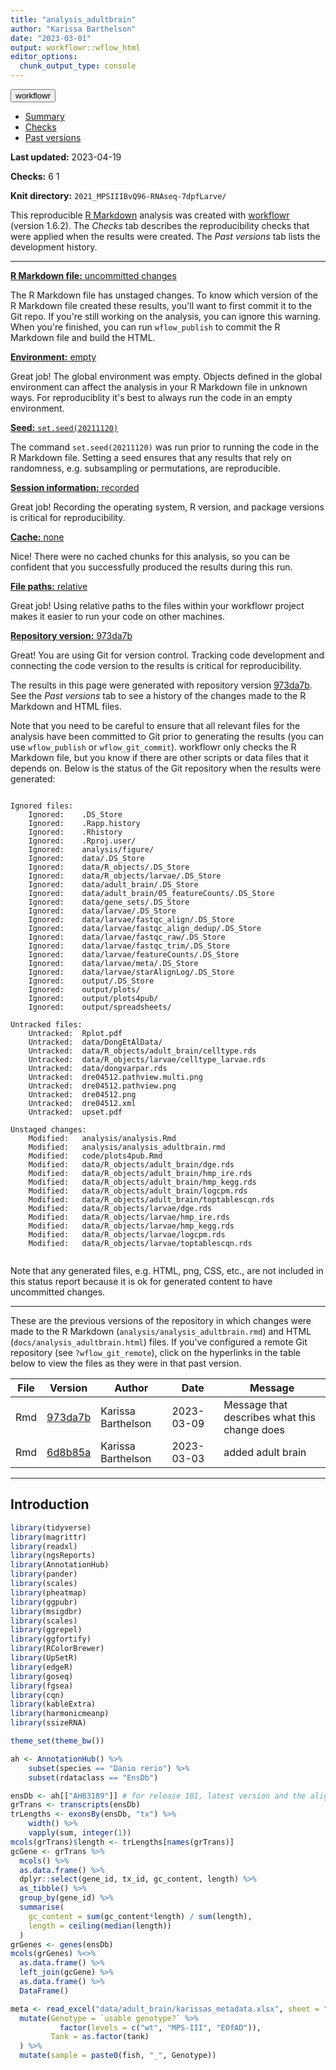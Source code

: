 ```yaml
---
title: "analysis_adultbrain"
author: "Karissa Barthelson"
date: "2023-03-01"
output: workflowr::wflow_html
editor_options:
  chunk_output_type: console
---
```


<p>
<button type="button" class="btn btn-default btn-workflowr btn-workflowr-report"
  data-toggle="collapse" data-target="#workflowr-report">
  <span class="glyphicon glyphicon-list" aria-hidden="true"></span>
  workflowr
  <span class="glyphicon glyphicon-exclamation-sign text-danger" aria-hidden="true"></span>
</button>
</p>

<div id="workflowr-report" class="collapse">
<ul class="nav nav-tabs">
  <li class="active"><a data-toggle="tab" href="#summary">Summary</a></li>
  <li><a data-toggle="tab" href="#checks">
  Checks <span class="glyphicon glyphicon-exclamation-sign text-danger" aria-hidden="true"></span>
  </a></li>
  <li><a data-toggle="tab" href="#versions">Past versions</a></li>
</ul>

<div class="tab-content">
<div id="summary" class="tab-pane fade in active">
  <p><strong>Last updated:</strong> 2023-04-19</p>
  <p><strong>Checks:</strong>
  <span class="glyphicon glyphicon-ok text-success" aria-hidden="true"></span>
  6
  <span class="glyphicon glyphicon-exclamation-sign text-danger" aria-hidden="true"></span>
  1
  </p>
  <p><strong>Knit directory:</strong>
  <code>2021_MPSIIIBvQ96-RNAseq-7dpfLarve/</code>
  <span class="glyphicon glyphicon-question-sign" aria-hidden="true"
  title="This is the local directory in which the code in this file was executed.">
  </span>
  </p>
  <p>
  This reproducible <a href="http://rmarkdown.rstudio.com">R Markdown</a>
  analysis was created with <a
  href="https://github.com/jdblischak/workflowr">workflowr</a> (version
  1.6.2). The <em>Checks</em> tab describes the
  reproducibility checks that were applied when the results were created.
  The <em>Past versions</em> tab lists the development history.
  </p>
<hr>
</div>
<div id="checks" class="tab-pane fade">
  <div class="panel-group" id="workflowr-checks">
  <div class="panel panel-default">
<div class="panel-heading">
<p class="panel-title">
<a data-toggle="collapse" data-parent="#workflowr-checks" href="#strongRMarkdownfilestronguncommittedchanges">
  <span class="glyphicon glyphicon-exclamation-sign text-danger" aria-hidden="true"></span>
  <strong>R Markdown file:</strong> uncommitted changes
</a>
</p>
</div>
<div id="strongRMarkdownfilestronguncommittedchanges" class="panel-collapse collapse">
<div class="panel-body">
  The R Markdown file has unstaged changes. 
To know which version of the R Markdown file created these
results, you'll want to first commit it to the Git repo. If
you're still working on the analysis, you can ignore this
warning. When you're finished, you can run
<code>wflow_publish</code> to commit the R Markdown file and
build the HTML.

</div>
</div>
</div>
<div class="panel panel-default">
<div class="panel-heading">
<p class="panel-title">
<a data-toggle="collapse" data-parent="#workflowr-checks" href="#strongEnvironmentstrongempty">
  <span class="glyphicon glyphicon-ok text-success" aria-hidden="true"></span>
  <strong>Environment:</strong> empty
</a>
</p>
</div>
<div id="strongEnvironmentstrongempty" class="panel-collapse collapse">
<div class="panel-body">
  
Great job! The global environment was empty. Objects defined in the global
environment can affect the analysis in your R Markdown file in unknown ways.
For reproduciblity it's best to always run the code in an empty environment.

</div>
</div>
</div>
<div class="panel panel-default">
<div class="panel-heading">
<p class="panel-title">
<a data-toggle="collapse" data-parent="#workflowr-checks" href="#strongSeedstrongcodesetseed20211120code">
  <span class="glyphicon glyphicon-ok text-success" aria-hidden="true"></span>
  <strong>Seed:</strong> <code>set.seed(20211120)</code>
</a>
</p>
</div>
<div id="strongSeedstrongcodesetseed20211120code" class="panel-collapse collapse">
<div class="panel-body">
  
The command <code>set.seed(20211120)</code> was run prior to running the code in the R Markdown file.
Setting a seed ensures that any results that rely on randomness, e.g.
subsampling or permutations, are reproducible.

</div>
</div>
</div>
<div class="panel panel-default">
<div class="panel-heading">
<p class="panel-title">
<a data-toggle="collapse" data-parent="#workflowr-checks" href="#strongSessioninformationstrongrecorded">
  <span class="glyphicon glyphicon-ok text-success" aria-hidden="true"></span>
  <strong>Session information:</strong> recorded
</a>
</p>
</div>
<div id="strongSessioninformationstrongrecorded" class="panel-collapse collapse">
<div class="panel-body">
  
Great job! Recording the operating system, R version, and package versions is
critical for reproducibility.

</div>
</div>
</div>
<div class="panel panel-default">
<div class="panel-heading">
<p class="panel-title">
<a data-toggle="collapse" data-parent="#workflowr-checks" href="#strongCachestrongnone">
  <span class="glyphicon glyphicon-ok text-success" aria-hidden="true"></span>
  <strong>Cache:</strong> none
</a>
</p>
</div>
<div id="strongCachestrongnone" class="panel-collapse collapse">
<div class="panel-body">
  
Nice! There were no cached chunks for this analysis, so you can be confident
that you successfully produced the results during this run.

</div>
</div>
</div>
<div class="panel panel-default">
<div class="panel-heading">
<p class="panel-title">
<a data-toggle="collapse" data-parent="#workflowr-checks" href="#strongFilepathsstrongrelative">
  <span class="glyphicon glyphicon-ok text-success" aria-hidden="true"></span>
  <strong>File paths:</strong> relative
</a>
</p>
</div>
<div id="strongFilepathsstrongrelative" class="panel-collapse collapse">
<div class="panel-body">
  
Great job! Using relative paths to the files within your workflowr project
makes it easier to run your code on other machines.

</div>
</div>
</div>
<div class="panel panel-default">
<div class="panel-heading">
<p class="panel-title">
<a data-toggle="collapse" data-parent="#workflowr-checks" href="#strongRepositoryversionstrongahrefhttpsgithubcomkarissab2021MPSIIIBvQ96RNAseq7dpfLarvetree973da7b904bcd0fb4990508b872350997f6d9721targetblank973da7ba">
  <span class="glyphicon glyphicon-ok text-success" aria-hidden="true"></span>
  <strong>Repository version:</strong> <a href="https://github.com/karissa-b/2021_MPSIIIBvQ96-RNAseq-7dpfLarve/tree/973da7b904bcd0fb4990508b872350997f6d9721" target="_blank">973da7b</a>
</a>
</p>
</div>
<div id="strongRepositoryversionstrongahrefhttpsgithubcomkarissab2021MPSIIIBvQ96RNAseq7dpfLarvetree973da7b904bcd0fb4990508b872350997f6d9721targetblank973da7ba" class="panel-collapse collapse">
<div class="panel-body">
  
<p>
Great! You are using Git for version control. Tracking code development and
connecting the code version to the results is critical for reproducibility.
</p>

<p>
The results in this page were generated with repository version <a href="https://github.com/karissa-b/2021_MPSIIIBvQ96-RNAseq-7dpfLarve/tree/973da7b904bcd0fb4990508b872350997f6d9721" target="_blank">973da7b</a>.
See the <em>Past versions</em> tab to see a history of the changes made to the
R Markdown and HTML files.
</p>

<p>
Note that you need to be careful to ensure that all relevant files for the
analysis have been committed to Git prior to generating the results (you can
use <code>wflow_publish</code> or <code>wflow_git_commit</code>). workflowr only
checks the R Markdown file, but you know if there are other scripts or data
files that it depends on. Below is the status of the Git repository when the
results were generated:
</p>

<pre><code>
Ignored files:
	Ignored:    .DS_Store
	Ignored:    .Rapp.history
	Ignored:    .Rhistory
	Ignored:    .Rproj.user/
	Ignored:    analysis/figure/
	Ignored:    data/.DS_Store
	Ignored:    data/R_objects/.DS_Store
	Ignored:    data/R_objects/larvae/.DS_Store
	Ignored:    data/adult_brain/.DS_Store
	Ignored:    data/adult_brain/05_featureCounts/.DS_Store
	Ignored:    data/gene_sets/.DS_Store
	Ignored:    data/larvae/.DS_Store
	Ignored:    data/larvae/fastqc_align/.DS_Store
	Ignored:    data/larvae/fastqc_align_dedup/.DS_Store
	Ignored:    data/larvae/fastqc_raw/.DS_Store
	Ignored:    data/larvae/fastqc_trim/.DS_Store
	Ignored:    data/larvae/featureCounts/.DS_Store
	Ignored:    data/larvae/meta/.DS_Store
	Ignored:    data/larvae/starAlignLog/.DS_Store
	Ignored:    output/.DS_Store
	Ignored:    output/plots/
	Ignored:    output/plots4pub/
	Ignored:    output/spreadsheets/

Untracked files:
	Untracked:  Rplot.pdf
	Untracked:  data/DongEtAlData/
	Untracked:  data/R_objects/adult_brain/celltype.rds
	Untracked:  data/R_objects/larvae/celltype_larvae.rds
	Untracked:  data/dongvarpar.rds
	Untracked:  dre04512.pathview.multi.png
	Untracked:  dre04512.pathview.png
	Untracked:  dre04512.png
	Untracked:  dre04512.xml
	Untracked:  upset.pdf

Unstaged changes:
	Modified:   analysis/analysis.Rmd
	Modified:   analysis/analysis_adultbrain.rmd
	Modified:   code/plots4pub.Rmd
	Modified:   data/R_objects/adult_brain/dge.rds
	Modified:   data/R_objects/adult_brain/hmp_ire.rds
	Modified:   data/R_objects/adult_brain/hmp_kegg.rds
	Modified:   data/R_objects/adult_brain/logcpm.rds
	Modified:   data/R_objects/adult_brain/toptablescqn.rds
	Modified:   data/R_objects/larvae/dge.rds
	Modified:   data/R_objects/larvae/hmp_ire.rds
	Modified:   data/R_objects/larvae/hmp_kegg.rds
	Modified:   data/R_objects/larvae/logcpm.rds
	Modified:   data/R_objects/larvae/toptablescqn.rds

</code></pre>

<p>
Note that any generated files, e.g. HTML, png, CSS, etc., are not included in
this status report because it is ok for generated content to have uncommitted
changes.
</p>

</div>
</div>
</div>
</div>
<hr>
</div>
<div id="versions" class="tab-pane fade">
  
<p>
These are the previous versions of the repository in which changes were made
to the R Markdown (<code>analysis/analysis_adultbrain.rmd</code>) and HTML (<code>docs/analysis_adultbrain.html</code>)
files. If you've configured a remote Git repository (see
<code>?wflow_git_remote</code>), click on the hyperlinks in the table below to
view the files as they were in that past version.
</p>
<div class="table-responsive">
<table class="table table-condensed table-hover">
<thead>
<tr>
<th>File</th>
<th>Version</th>
<th>Author</th>
<th>Date</th>
<th>Message</th>
</tr>
</thead>
<tbody>
<tr>
<td>Rmd</td>
<td><a href="https://github.com/karissa-b/2021_MPSIIIBvQ96-RNAseq-7dpfLarve/blob/973da7b904bcd0fb4990508b872350997f6d9721/analysis/analysis_adultbrain.rmd" target="_blank">973da7b</a></td>
<td>Karissa Barthelson</td>
<td>2023-03-09</td>
<td>Message that describes what this change does</td>
</tr>
<tr>
<td>Rmd</td>
<td><a href="https://github.com/karissa-b/2021_MPSIIIBvQ96-RNAseq-7dpfLarve/blob/6d8b85a8d2db45cc350d67dabeb1cca26a0652b0/analysis/analysis_adultbrain.rmd" target="_blank">6d8b85a</a></td>
<td>Karissa Barthelson</td>
<td>2023-03-03</td>
<td>added adult brain</td>
</tr>
</tbody>
</table>
</div>

<hr>
</div>
</div>
</div>





## Introduction



```r
library(tidyverse)
library(magrittr)
library(readxl)
library(ngsReports)
library(AnnotationHub)
library(pander)
library(scales)
library(pheatmap)
library(ggpubr)
library(msigdbr)
library(scales)
library(ggrepel)
library(ggfortify)
library(RColorBrewer)
library(UpSetR)
library(edgeR)
library(goseq)
library(fgsea)
library(cqn)
library(kableExtra)
library(harmonicmeanp)
library(ssizeRNA)

theme_set(theme_bw())
```


```r
ah <- AnnotationHub() %>%
	subset(species == "Danio rerio") %>%
	subset(rdataclass == "EnsDb")

ensDb <- ah[["AH83189"]] # for release 101, latest version and the alignment
grTrans <- transcripts(ensDb)
trLengths <- exonsBy(ensDb, "tx") %>%
	width() %>%
	vapply(sum, integer(1))
mcols(grTrans)$length <- trLengths[names(grTrans)]
gcGene <- grTrans %>%
  mcols() %>%
  as.data.frame() %>%
  dplyr::select(gene_id, tx_id, gc_content, length) %>%
  as_tibble() %>%
  group_by(gene_id) %>%
  summarise(
    gc_content = sum(gc_content*length) / sum(length),
    length = ceiling(median(length))
  )
grGenes <- genes(ensDb)
mcols(grGenes) %<>%
  as.data.frame() %>%
  left_join(gcGene) %>%
  as.data.frame() %>%
  DataFrame()
```


```r
meta <- read_excel("data/adult_brain/karissas_metadata.xlsx", sheet = "onlyseq") %>% 
  mutate(Genotype = `usable genotype?` %>% 
           factor(levels = c("wt", "MPS-III", "EOfAD")), 
         Tank = as.factor(tank)
  ) %>% 
  mutate(sample = paste0(fish, "_", Genotype)) 
```































































